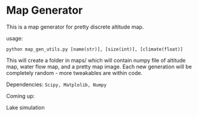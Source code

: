 # Map Generator

This is a map generator for pretty discrete altitude map.

usage:

`python map_gen_utils.py [name(str)], [size(int)], [climate(float)]`

This will create a folder in maps/ which will contain numpy file of altitude map, water flow map, and a pretty map image. Each new generation will be completely random - more tweakables are within code.

Dependencies: `Scipy, Matplolib, Numpy`

Coming up:

Lake simulation
